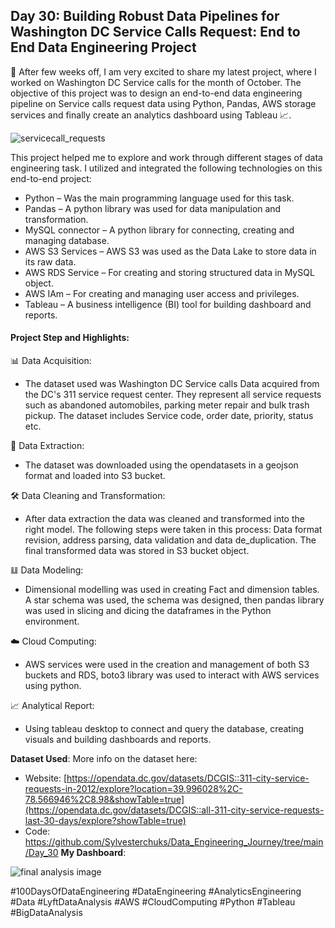 ## Day 30: Building Robust Data Pipelines for Washington DC Service Calls Request: End to End Data Engineering Project

🚀 After few weeks off, I am very excited to share my latest project, where I worked on Washington DC Service calls for the month of October. 
The objective of this project was to design an end-to-end data engineering pipeline on Service calls request data using Python, Pandas, AWS storage services and finally create an analytics dashboard using Tableau 📈. 

![servicecall_requests](https://github.com/Sylvesterchuks/Data_Engineering_Journey/assets/51254935/bb3e0d7c-a3f2-407d-84b8-b23dd89e151b)

This project helped me to explore and work through different stages of data engineering task. I utilized and integrated the following technologies on this end-to-end project:
- Python – Was the main programming language used for this task.
- Pandas – A python library was used for data manipulation and transformation.
- MySQL connector – A python library for connecting, creating and managing database.
- AWS S3 Services – AWS S3 was used as the Data Lake to store data in its raw data.
- AWS RDS Service – For creating and storing structured data in MySQL object.
- AWS IAm – For creating and managing user access and privileges.
- Tableau – A business intelligence (BI) tool for building dashboard and reports.

#### Project Step and Highlights:
📊 Data Acquisition:  
- The dataset used was Washington DC Service calls Data acquired from the DC's 311 service request center. They represent all service requests such as abandoned automobiles, parking meter repair and bulk trash pickup. The dataset includes Service code, order date, priority, status etc. 

🔵 Data Extraction: 
- The dataset was downloaded using the opendatasets in a geojson format and loaded into S3 bucket.

🛠️ Data Cleaning and Transformation: 
- After data extraction the data was cleaned and transformed into the right model. The following steps were taken in this process: Data format revision, address parsing, data validation and data de_duplication. The final transformed data was stored in S3 bucket object.

𝌭 Data Modeling: 
- Dimensional modelling was used in creating Fact and dimension tables. A star schema was used, the schema was designed, then pandas library was used in slicing and dicing the dataframes in the Python environment.

☁️ Cloud Computing: 
- AWS services were used in the creation and management of both S3 buckets and RDS, boto3 library was used to interact with AWS services using python.

📈 Analytical Report: 
- Using tableau desktop to connect and query the database, creating visuals and building dashboards and reports.

**Dataset Used**:
More info on the dataset here:
- Website: [https://opendata.dc.gov/datasets/DCGIS::311-city-service-requests-in-2012/explore?location=39.996028%2C-78.566946%2C8.98&showTable=true](https://opendata.dc.gov/datasets/DCGIS::all-311-city-service-requests-last-30-days/explore?showTable=true)
- Code: https://github.com/Sylvesterchuks/Data_Engineering_Journey/tree/main/Day_30
**My Dashboard**:

![final analysis image](https://github.com/Sylvesterchuks/Data_Engineering_Journey/assets/51254935/35e2e630-12ee-494d-8bd8-9d3f067a33fe)

#100DaysOfDataEngineering #DataEngineering #AnalyticsEngineering #Data #LyftDataAnalysis #AWS #CloudComputing #Python #Tableau #BigDataAnalysis


